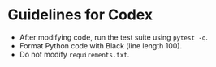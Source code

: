 # Guidelines for Codex

- After modifying code, run the test suite using `pytest -q`.
- Format Python code with Black (line length 100).
- Do not modify `requirements.txt`.
